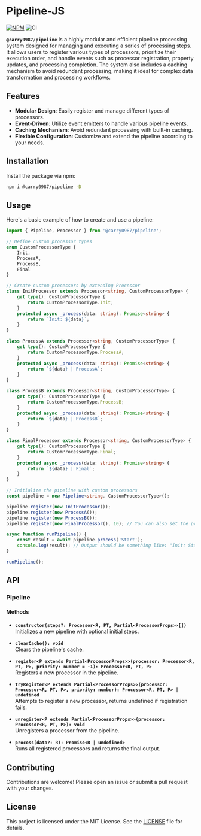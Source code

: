 # Pipeline-JS
[![NPM](https://img.shields.io/npm/v/@carry0987/pipeline.svg)](https://www.npmjs.com/package/@carry0987/pipeline) ![CI](https://github.com/carry0987/Pipeline-JS/actions/workflows/ci.yml/badge.svg)  

**`@carry0987/pipeline`** is a highly modular and efficient pipeline processing system designed for managing and executing a series of processing steps. It allows users to register various types of processors, prioritize their execution order, and handle events such as processor registration, property updates, and processing completion. The system also includes a caching mechanism to avoid redundant processing, making it ideal for complex data transformation and processing workflows.

## Features
- **Modular Design**: Easily register and manage different types of processors.
- **Event-Driven**: Utilize event emitters to handle various pipeline events.
- **Caching Mechanism**: Avoid redundant processing with built-in caching.
- **Flexible Configuration**: Customize and extend the pipeline according to your needs.

## Installation
Install the package via npm:

```bash
npm i @carry0987/pipeline -D
```

## Usage
Here's a basic example of how to create and use a pipeline:

```typescript
import { Pipeline, Processor } from '@carry0987/pipeline';

// Define custom processor types
enum CustomProcessorType {
    Init,
    ProcessA,
    ProcessB,
    Final
}

// Create custom processors by extending Processor
class InitProcessor extends Processor<string, CustomProcessorType> {
    get type(): CustomProcessorType {
        return CustomProcessorType.Init;
    }
    protected async _process(data: string): Promise<string> {
        return `Init: ${data}`;
    }
}

class ProcessA extends Processor<string, CustomProcessorType> {
    get type(): CustomProcessorType {
        return CustomProcessorType.ProcessA;
    }
    protected async _process(data: string): Promise<string> {
        return `${data} | ProcessA`;
    }
}

class ProcessB extends Processor<string, CustomProcessorType> {
    get type(): CustomProcessorType {
        return CustomProcessorType.ProcessB;
    }
    protected async _process(data: string): Promise<string> {
        return `${data} | ProcessB`;
    }
}

class FinalProcessor extends Processor<string, CustomProcessorType> {
    get type(): CustomProcessorType {
        return CustomProcessorType.Final;
    }
    protected async _process(data: string): Promise<string> {
        return `${data} | Final`;
    }
}

// Initialize the pipeline with custom processors
const pipeline = new Pipeline<string, CustomProcessorType>();

pipeline.register(new InitProcessor());
pipeline.register(new ProcessA());
pipeline.register(new ProcessB());
pipeline.register(new FinalProcessor(), 10); // You can also set the priority

async function runPipeline() {
    const result = await pipeline.process('Start');
    console.log(result); // Output should be something like: "Init: Start | ProcessA | ProcessB | Final"
}

runPipeline();
```

## API
### Pipeline
#### Methods
- **`constructor(steps?: Processor<R, PT, Partial<ProcessorProps>>[])`**  
  Initializes a new pipeline with optional initial steps.

- **`clearCache(): void`**  
  Clears the pipeline's cache.

- **`register<P extends Partial<ProcessorProps>>(processor: Processor<R, PT, P>, priority: number = -1): Processor<R, PT, P>`**  
  Registers a new processor in the pipeline.

- **`tryRegister<P extends Partial<ProcessorProps>>(processor: Processor<R, PT, P>, priority: number): Processor<R, PT, P> | undefined`**  
  Attempts to register a new processor, returns undefined if registration fails.

- **`unregister<P extends Partial<ProcessorProps>>(processor: Processor<R, PT, P>): void`**  
  Unregisters a processor from the pipeline.

- **`process(data?: R): Promise<R | undefined>`**  
  Runs all registered processors and returns the final output.

## Contributing
Contributions are welcome! Please open an issue or submit a pull request with your changes.

## License
This project is licensed under the MIT License. See the [LICENSE](LICENSE) file for details.
